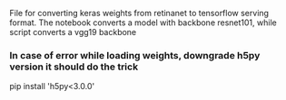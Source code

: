 File for converting keras weights from retinanet to tensorflow serving format.
The notebook converts a model with backbone resnet101, while script converts a vgg19 backbone

### In case of error while loading weights, downgrade h5py version it should do the trick
pip install 'h5py<3.0.0'

